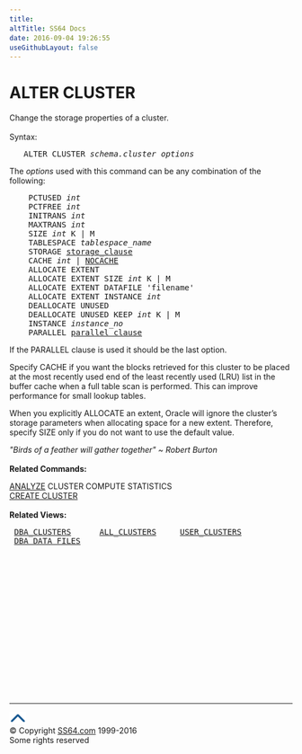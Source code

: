 ```yaml
---
title:
altTitle: SS64 Docs
date: 2016-09-04 19:26:55
useGithubLayout: false
---
```

<!-- #BeginLibraryItem "/Library/head_ora.lbi" --><!-- #EndLibraryItem --><h1>ALTER CLUSTER</h1> 
<p>Change the storage properties of a cluster.<br>
  <br>
  Syntax:</p>
<pre>   ALTER CLUSTER <i>schema.cluster options</i></pre>
<p>The <i>options</i> used with this command can be any combination of the following:</p>
<pre>    PCTUSED <i>int</i>
    PCTFREE <i>int</i>
    INITRANS <i>int</i>
    MAXTRANS <i>int</i>
    SIZE <i>int</i> K | M
    TABLESPACE <i>tablespace_name
</i>    STORAGE <a href="clause_storage.html">storage_clause</a>
    CACHE <i>int</i> | <u>NOCACHE</u>
    ALLOCATE EXTENT
    ALLOCATE EXTENT SIZE <i>int</i> K | M
    ALLOCATE EXTENT DATAFILE 'filename'
    ALLOCATE EXTENT INSTANCE <i>int</i>
    DEALLOCATE UNUSED
    DEALLOCATE UNUSED KEEP <i>int</i> K | M
    INSTANCE <i>instance_no</i>
    PARALLEL <a href="clause_parallel.html">parallel_clause</a>
</pre>
<p>If the PARALLEL clause is used it should be the last option.</p>
<p>Specify CACHE if you want the blocks retrieved for this cluster to be placed at the most recently used end of the least recently used (LRU) list
in the buffer cache when a full table scan is performed. This can improve performance for small lookup  tables.</p>
<p>When you explicitly ALLOCATE an extent,  Oracle will ignore the  cluster’s storage parameters when allocating space for a new extent.
Therefore, specify SIZE only if you do not want  to use the default value.</p>
<p><i class="quote">"Birds of a feather will gather together" ~ Robert Burton</i><br>
  <br>
<b> Related Commands:</b></p>
<p><a href="analyze.html">ANALYZE</a> CLUSTER COMPUTE STATISTICS<br>
<a href="cluster_c.html">CREATE CLUSTER</a><br>
<b><br>
Related Views:</b></p>
<pre> <a href="../orad/DBA_CLUSTERS.html">DBA_CLUSTERS</a>      <a href="../orad/ALL_CLUSTERS.html">ALL_CLUSTERS</a>     <a href="../orad/USER_CLUSTERS.html">USER_CLUSTERS</a> 
 <a href="../orad/DBA_DATA_FILES.html">DBA_DATA_FILES</a> 
</pre><!-- #BeginLibraryItem "/Library/foot_ora.lbi" --><p>
<!-- oracle-footer -->
<ins class="adsbygoogle" style="display:inline-block;width:300px;height:250px" data-ad-client="ca-pub-6140977852749469" data-ad-slot="4275490898"></ins>
<script>
(adsbygoogle = window.adsbygoogle || []).push({});
</script></p>
<hr>
<div id="bl" class="footer"><a href="cluster_a.html#"><img src="../images/top.png" width="30" height="22" alt="Back to the Top"></a></div>
<div id="br" class="footer, tagline">© Copyright <a href="http://ss64.com/">SS64.com</a> 1999-2016<br>
Some rights reserved</div><!-- #EndLibraryItem -->

